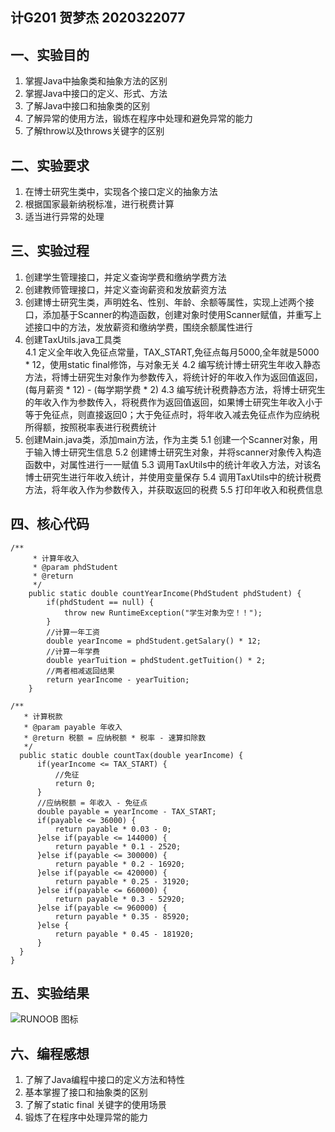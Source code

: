## 计G201  贺梦杰  2020322077 
## 一、实验目的 
1. 掌握Java中抽象类和抽象方法的区别 
2. 掌握Java中接口的定义、形式、方法 
3. 了解Java中接口和抽象类的区别 
4. 了解异常的使用方法，锻炼在程序中处理和避免异常的能力 
5. 了解throw以及throws关键字的区别 
## 二、实验要求 
1. 在博士研究生类中，实现各个接口定义的抽象方法 
2. 根据国家最新纳税标准，进行税费计算 
3. 适当进行异常的处理 
## 三、实验过程 
1. 创建学生管理接口，并定义查询学费和缴纳学费方法 
2. 创建教师管理接口，并定义查询薪资和发放薪资方法  
3. 创建博士研究生类，声明姓名、性别、年龄、余额等属性，实现上述两个接口，添加基于Scanner的构造函数，创建对象时使用Scanner赋值，并重写上述接口中的方法，发放薪资和缴纳学费，围绕余额属性进行 
4. 创建TaxUtils.java工具类   
   4.1 定义全年收入免征点常量，TAX_START,免征点每月5000,全年就是5000 * 12，使用static final修饰，与对象无关 
   4.2 编写统计博士研究生年收入静态方法，将博士研究生对象作为参数传入，将统计好的年收入作为返回值返回，(每月薪资 * 12) - (每学期学费 * 2) 
   4.3 编写统计税费静态方法，将博士研究生的年收入作为参数传入，将税费作为返回值返回，如果博士研究生年收入小于等于免征点，则直接返回0；大于免征点时，将年收入减去免征点作为应纳税所得额，按照税率表进行税费统计 
5. 创建Main.java类，添加main方法，作为主类 
   5.1 创建一个Scanner对象，用于输入博士研究生信息 
   5.2 创建博士研究生对象，并将scanner对象传入构造函数中，对属性进行一一赋值 
   5.3 调用TaxUtils中的统计年收入方法，对该名博士研究生进行年收入统计，并使用变量保存 
   5.4 调用TaxUtils中的统计税费方法，将年收入作为参数传入，并获取返回的税费 
   5.5 打印年收入和税费信息 
## 四、核心代码
``` 
/**
	 * 计算年收入
	 * @param phdStudent
	 * @return
	 */
	public static double countYearIncome(PhdStudent phdStudent) {
		if(phdStudent == null) {
			throw new RuntimeException("学生对象为空！！");
		}
		//计算一年工资
		double yearIncome = phdStudent.getSalary() * 12;
		//计算一年学费
		double yearTuition = phdStudent.getTuition() * 2;
		//两者相减返回结果
		return yearIncome - yearTuition;
	}
  ```
  ```
  /**
	 * 计算税款
	 * @param payable 年收入
	 * @return 税额 = 应纳税额 * 税率 - 速算扣除数
	 */
	public static double countTax(double yearIncome) {
		if(yearIncome <= TAX_START) {
			//免征 
			return 0;
		}
		//应纳税额 = 年收入 - 免征点
		double payable = yearIncome - TAX_START;
		if(payable <= 36000) {
			return payable * 0.03 - 0;
		}else if(payable <= 144000) {
			return payable * 0.1 - 2520;
		}else if(payable <= 300000) {
			return payable * 0.2 - 16920;
		}else if(payable <= 420000) {
			return payable * 0.25 - 31920;
		}else if(payable <= 660000) {
			return payable * 0.3 - 52920;
		}else if(payable <= 960000) {
			return payable * 0.35 - 85920;
		}else {
			return payable * 0.45 - 181920;
		}
	}
}
``` 
## 五、实验结果 
![RUNOOB 图标](https://p.qlogo.cn/qqmail_head/PiajxSqBRaELcQnCatfx2OLUmQn1DXyeeRKsMHV0FjdVJpZE6t5JkibKN2QXD3dTXib2hUYffG4g58/0)  
## 六、编程感想  
1. 了解了Java编程中接口的定义方法和特性  
2. 基本掌握了接口和抽象类的区别 
3. 了解了static final 关键字的使用场景 
4. 锻炼了在程序中处理异常的能力
